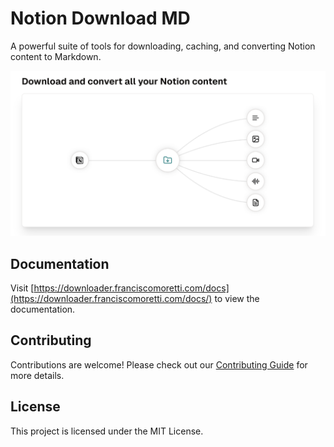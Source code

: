 # Notion Download MD

A powerful suite of tools for downloading, caching, and converting Notion content to Markdown.

![Download Notion content](apps/www/app/opengraph-image.png)

## Documentation

Visit [https://downloader.franciscomoretti.com/docs](https://downloader.franciscomoretti.com/docs/) to view the documentation.

## Contributing

Contributions are welcome! Please check out our [Contributing Guide](CONTRIBUTING.md) for more details.

## License

This project is licensed under the MIT License.

